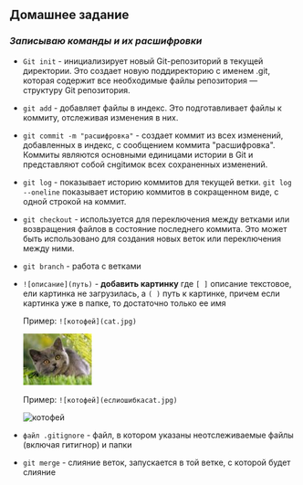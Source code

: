## Домашнее задание
### *Записываю команды и их расшифровки* 
* ``Git init`` - инициализирует новый Git-репозиторий в текущей директории. Это создает новую поддиректорию с именем .git, которая содержит все необходимые файлы репозитория — структуру Git репозитория.

* ``git add`` - добавляет файлы в индекс. Это подготавливает файлы к коммиту, отслеживая изменения в них.

* ``git commit -m "расшифровка"`` - создает коммит из всех изменений, добавленных в индекс, с сообщением коммита "расшифровка". Коммиты являются основными единицами истории в Git и представляют собой снgitимок всех сохраненных изменений.

* ``git log`` - показывает историю коммитов для текущей ветки. ``git log --oneline`` показывает историю коммитов в сокращенном виде, с одной строкой на коммит.

* ``git checkout`` - используется для переключения между ветками или возвращения файлов в состояние последнего коммита. Это может быть использовано для создания новых веток или переключения между ними.

* ``git branch`` - работа с ветками

* ``![описание](путь)`` - **добавить картинку** где ``[ ]`` описание текстовое, ели картинка не загрузилась, a ``( )`` путь к картинке, причем если картинка уже в папке, то достаточно только ее имя

  Пример: ``![котофей](cat.jpg)``

   ![котофей](cat.jpg)
   
   Пример: ``![котофей](еслиошибкаcat.jpg)``

   ![котофей](еслиошибкаcat.jpg)


* ``файл .gitignore`` - файл, в котором указаны неотслеживаемые файлы (включая гитигнор) и папки

* ``git merge`` - слияние веток, запускается в той ветке, с которой будет слияние



